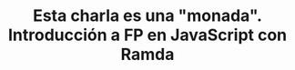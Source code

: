 ---
title: Esta charla es una "monada". Introducción a FP en JavaScript con Ramda
type: talk
year: 2019
language: es
youtube: YJvTlB1-MVI
for:
  title:
    JSDay Canarias
  href:
    https://jsdaycanarias.com/
place: San Cristóbal de la Laguna (Tenerife)
weight: 7
---